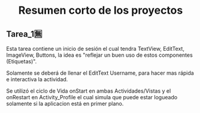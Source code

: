 <h1 align="center"> Resumen corto de los proyectos </h1>


<h2> Tarea_1🈚 </h2> 

Esta tarea contiene un inicio de sesión el cual tendra TextView, EditText, ImageView, Buttons, la idea es "reflejar un buen uso de estos componentes (Etiquetas)".

Solamente se deberá de llenar el EditText Username, para hacer mas rápida e interactiva la actividad.

Se utilizó el ciclo de Vida onStart en ambas Actividades/Vistas y el onRestart en Activity_Profile el cual simula que puede estar logueado solamente si la aplicacion está en primer plano.

